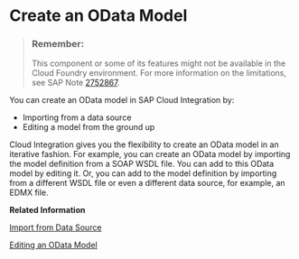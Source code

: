 <!-- loio35fe18a80ab54a6bbb75aecc6745da4b -->

# Create an OData Model

> ### Remember:  
> This component or some of its features might not be available in the Cloud Foundry environment. For more information on the limitations, see SAP Note [2752867](https://me.sap.com/notes/2752867).

You can create an OData model in SAP Cloud Integration by:

-   Importing from a data source
-   Editing a model from the ground up

Cloud Integration gives you the flexibility to create an OData model in an iterative fashion. For example, you can create an OData model by importing the model definition from a SOAP WSDL file. You can add to this OData model by editing it. Or, you can add to the model definition by importing from a different WSDL file or even a different data source, for example, an EDMX file.

**Related Information**  


[Import from Data Source](import-from-data-source-a416c96.md "")

[Editing an OData Model](editing-an-odata-model-478632d.md "")

